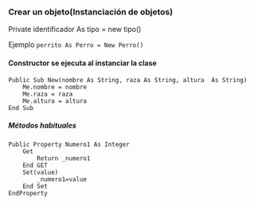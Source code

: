 ### Crear un objeto(Instanciación de objetos)

Private identificador As tipo = new tipo()

Ejemplo 
 ```perrito As Perro = New Perro()```

#### Constructor se ejecuta al instanciar la clase
```
Public Sub New(nombre As String, raza As String, altura  As String)
    Me.nombre = nombre
    Me.raza = raza
    Me.altura = altura
End Sub
```


##### Métodos habituales
```
Public Property Numero1 As Integer
    Get
        Return _numero1
    End GET
    Set(value)
        _numero1=value
    End Set
EndProperty
```